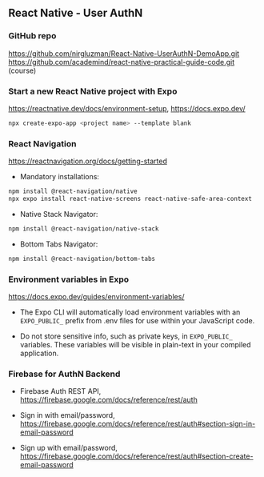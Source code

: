 ## React Native - User AuthN

### GitHub repo

https://github.com/nirgluzman/React-Native-UserAuthN-DemoApp.git
https://github.com/academind/react-native-practical-guide-code.git (course)

### Start a new React Native project with Expo

https://reactnative.dev/docs/environment-setup, https://docs.expo.dev/

```bash
npx create-expo-app <project name> --template blank
```

### React Navigation

https://reactnavigation.org/docs/getting-started

- Mandatory installations:

```bash
npm install @react-navigation/native
npx expo install react-native-screens react-native-safe-area-context
```

- Native Stack Navigator:

```bash
npm install @react-navigation/native-stack
```

- Bottom Tabs Navigator:

```bash
npm install @react-navigation/bottom-tabs
```

### Environment variables in Expo

https://docs.expo.dev/guides/environment-variables/

- The Expo CLI will automatically load environment variables with an `EXPO_PUBLIC_` prefix from .env
  files for use within your JavaScript code.

- Do not store sensitive info, such as private keys, in `EXPO_PUBLIC_` variables. These variables
  will be visible in plain-text in your compiled application.

### Firebase for AuthN Backend

- Firebase Auth REST API, https://firebase.google.com/docs/reference/rest/auth

* Sign in with email/password,
  https://firebase.google.com/docs/reference/rest/auth#section-sign-in-email-password

* Sign up with email/password,
  https://firebase.google.com/docs/reference/rest/auth#section-create-email-password
